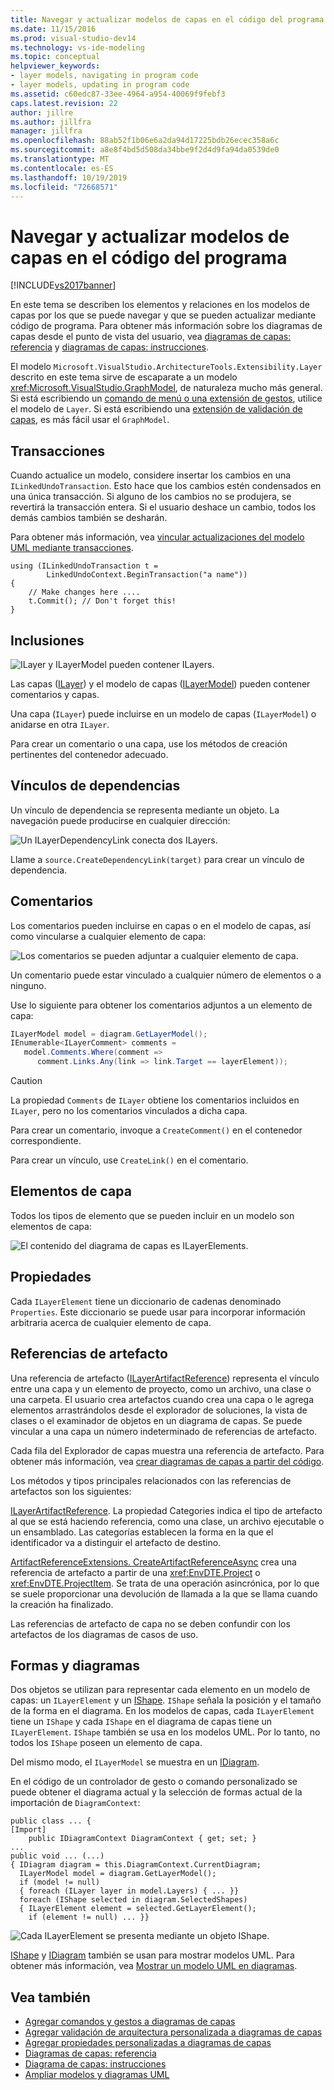 ```yaml
---
title: Navegar y actualizar modelos de capas en el código del programa | Microsoft Docs
ms.date: 11/15/2016
ms.prod: visual-studio-dev14
ms.technology: vs-ide-modeling
ms.topic: conceptual
helpviewer_keywords:
- layer models, navigating in program code
- layer models, updating in program code
ms.assetid: c60edc87-33ee-4964-a954-40069f9febf3
caps.latest.revision: 22
author: jillre
ms.author: jillfra
manager: jillfra
ms.openlocfilehash: 88ab52f1b06e6a2da94d17225bdb26ecec358a6c
ms.sourcegitcommit: a8e8f4bd5d508da34bbe9f2d4d9fa94da0539de0
ms.translationtype: MT
ms.contentlocale: es-ES
ms.lasthandoff: 10/19/2019
ms.locfileid: "72668571"
---
```

# <a name="navigate-and-update-layer-models-in-program-code"></a>Navegar y actualizar modelos de capas en el código del programa
[!INCLUDE[vs2017banner](../includes/vs2017banner.md)]

En este tema se describen los elementos y relaciones en los modelos de capas por los que se puede navegar y que se pueden actualizar mediante código de programa. Para obtener más información sobre los diagramas de capas desde el punto de vista del usuario, vea [diagramas de capas: referencia](../modeling/layer-diagrams-reference.md) y [diagramas de capas: instrucciones](../modeling/layer-diagrams-guidelines.md).

 El modelo `Microsoft.VisualStudio.ArchitectureTools.Extensibility.Layer` descrito en este tema sirve de escaparate a un modelo <xref:Microsoft.VisualStudio.GraphModel>, de naturaleza mucho más general. Si está escribiendo un [comando de menú o una extensión de gestos](../modeling/add-commands-and-gestures-to-layer-diagrams.md), utilice el modelo de `Layer`. Si está escribiendo una [extensión de validación de capas](../modeling/add-custom-architecture-validation-to-layer-diagrams.md), es más fácil usar el `GraphModel`.

## <a name="transactions"></a>Transacciones
 Cuando actualice un modelo, considere insertar los cambios en una `ILinkedUndoTransaction`. Esto hace que los cambios estén condensados en una única transacción. Si alguno de los cambios no se produjera, se revertirá la transacción entera. Si el usuario deshace un cambio, todos los demás cambios también se desharán.

 Para obtener más información, vea [vincular actualizaciones del modelo UML mediante transacciones](../modeling/link-uml-model-updates-by-using-transactions.md).

```
using (ILinkedUndoTransaction t =
        LinkedUndoContext.BeginTransaction("a name"))
{
    // Make changes here ....
    t.Commit(); // Don't forget this!
}
```

## <a name="containment"></a>Inclusiones
 ![ILayer y ILayerModel pueden contener ILayers.](../modeling/media/layerapi-containment.png "LayerApi_Containment")

 Las capas ([ILayer](/previous-versions/ff644251(v=vs.140))) y el modelo de capas ([ILayerModel](/previous-versions/ff643069(v=vs.140))) pueden contener comentarios y capas.

 Una capa (`ILayer`) puede incluirse en un modelo de capas (`ILayerModel`) o anidarse en otra `ILayer`.

 Para crear un comentario o una capa, use los métodos de creación pertinentes del contenedor adecuado.

## <a name="dependency-links"></a>Vínculos de dependencias
 Un vínculo de dependencia se representa mediante un objeto. La navegación puede producirse en cualquier dirección:

 ![Un ILayerDependencyLink conecta dos ILayers.](../modeling/media/layerapi-dependency.png "LayerApi_Dependency")

 Llame a `source.CreateDependencyLink(target)` para crear un vínculo de dependencia.

## <a name="comments"></a>Comentarios
 Los comentarios pueden incluirse en capas o en el modelo de capas, así como vincularse a cualquier elemento de capa:

 ![Los comentarios se pueden adjuntar a cualquier elemento de capa.](../modeling/media/layerapi-comments.png "LayerApi_Comments")

 Un comentario puede estar vinculado a cualquier número de elementos o a ninguno.

 Use lo siguiente para obtener los comentarios adjuntos a un elemento de capa:

```csharp
ILayerModel model = diagram.GetLayerModel();
IEnumerable<ILayerComment> comments =
   model.Comments.Where(comment =>
      comment.Links.Any(link => link.Target == layerElement));

```

> [!CAUTION]
> La propiedad `Comments` de `ILayer` obtiene los comentarios incluidos en `ILayer`, pero no los comentarios vinculados a dicha capa.

 Para crear un comentario, invoque a `CreateComment()` en el contenedor correspondiente.

 Para crear un vínculo, use `CreateLink()` en el comentario.

## <a name="layer-elements"></a>Elementos de capa
 Todos los tipos de elemento que se pueden incluir en un modelo son elementos de capa:

 ![El contenido del diagrama de capas es ILayerElements.](../modeling/media/layerapi-layerelements.png "LayerApi_LayerElements")

## <a name="properties"></a>Propiedades
 Cada `ILayerElement` tiene un diccionario de cadenas denominado `Properties`. Este diccionario se puede usar para incorporar información arbitraria acerca de cualquier elemento de capa.

## <a name="artifact-references"></a>Referencias de artefacto
 Una referencia de artefacto ([ILayerArtifactReference](/previous-versions/ff644536(v=vs.140))) representa el vínculo entre una capa y un elemento de proyecto, como un archivo, una clase o una carpeta. El usuario crea artefactos cuando crea una capa o le agrega elementos arrastrándolos desde el explorador de soluciones, la vista de clases o el examinador de objetos en un diagrama de capas. Se puede vincular a una capa un número indeterminado de referencias de artefacto.

 Cada fila del Explorador de capas muestra una referencia de artefacto. Para obtener más información, vea [crear diagramas de capas a partir del código](../modeling/create-layer-diagrams-from-your-code.md).

 Los métodos y tipos principales relacionados con las referencias de artefactos son los siguientes:

 [ILayerArtifactReference](/previous-versions/ff644536(v=vs.140)). La propiedad Categories indica el tipo de artefacto al que se está haciendo referencia, como una clase, un archivo ejecutable o un ensamblado. Las categorías establecen la forma en la que el identificador va a distinguir el artefacto de destino.

 [ArtifactReferenceExtensions. CreateArtifactReferenceAsync](/previous-versions/ff695840(v=vs.140)) crea una referencia de artefacto a partir de una <xref:EnvDTE.Project> o <xref:EnvDTE.ProjectItem>. Se trata de una operación asincrónica, por lo que se suele proporcionar una devolución de llamada a la que se llama cuando la creación ha finalizado.

 Las referencias de artefacto de capa no se deben confundir con los artefactos de los diagramas de casos de uso.

## <a name="shapes-and-diagrams"></a>Formas y diagramas
 Dos objetos se utilizan para representar cada elemento en un modelo de capas: un `ILayerElement` y un [IShape](/previous-versions/ee806673(v=vs.140)). `IShape` señala la posición y el tamaño de la forma en el diagrama. En los modelos de capas, cada `ILayerElement` tiene un `IShape` y cada `IShape` en el diagrama de capas tiene un `ILayerElement`. `IShape` también se usa en los modelos UML. Por lo tanto, no todos los `IShape` poseen un elemento de capa.

 Del mismo modo, el `ILayerModel` se muestra en un [IDiagram](/previous-versions/ee789658(v=vs.140)).

 En el código de un controlador de gesto o comando personalizado se puede obtener el diagrama actual y la selección de formas actual de la importación de `DiagramContext`:

```
public class ... {
[Import]
    public IDiagramContext DiagramContext { get; set; }
...
public void ... (...)
{ IDiagram diagram = this.DiagramContext.CurrentDiagram;
  ILayerModel model = diagram.GetLayerModel();
  if (model != null)
  { foreach (ILayer layer in model.Layers) { ... }}
  foreach (IShape selected in diagram.SelectedShapes)
  { ILayerElement element = selected.GetLayerElement();
    if (element != null) ... }}
```

 ![Cada ILayerElement se presenta mediante un objeto IShape.](../modeling/media/layerapi-shapes.png)

 [IShape](/previous-versions/ee806673(v=vs.140)) y [IDiagram](/previous-versions/ee789658(v=vs.140)) también se usan para mostrar modelos UML. Para obtener más información, vea [Mostrar un modelo UML en diagramas](../modeling/display-a-uml-model-on-diagrams.md).

## <a name="see-also"></a>Vea también

- [Agregar comandos y gestos a diagramas de capas](../modeling/add-commands-and-gestures-to-layer-diagrams.md)
- [Agregar validación de arquitectura personalizada a diagramas de capas](../modeling/add-custom-architecture-validation-to-layer-diagrams.md)
- [Agregar propiedades personalizadas a diagramas de capas](../modeling/add-custom-properties-to-layer-diagrams.md)
- [Diagramas de capas: referencia](../modeling/layer-diagrams-reference.md)
- [Diagrama de capas: instrucciones](../modeling/layer-diagrams-guidelines.md)
- [Ampliar modelos y diagramas UML](../modeling/extend-uml-models-and-diagrams.md)
